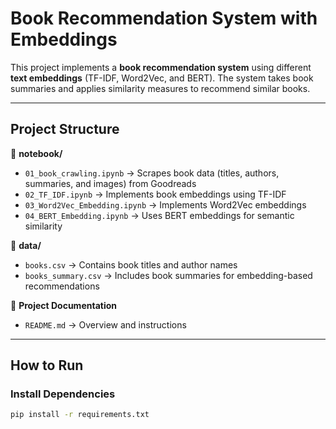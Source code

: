 # Book Recommendation System with Embeddings

This project implements a **book recommendation system** using different **text embeddings** (TF-IDF, Word2Vec, and BERT). The system takes book summaries and applies similarity measures to recommend similar books.

---

## Project Structure

📂 **notebook/**  
- `01_book_crawling.ipynb` → Scrapes book data (titles, authors, summaries, and images) from Goodreads  
- `02_TF_IDF.ipynb` → Implements book embeddings using TF-IDF  
- `03_Word2Vec_Embedding.ipynb` → Implements Word2Vec embeddings  
- `04_BERT_Embedding.ipynb` → Uses BERT embeddings for semantic similarity  

📄 **data/**  
- `books.csv` → Contains book titles and author names  
- `books_summary.csv` → Includes book summaries for embedding-based recommendations  

📄 **Project Documentation**  
- `README.md` → Overview and instructions

---

## How to Run

### **Install Dependencies**
```bash
pip install -r requirements.txt
